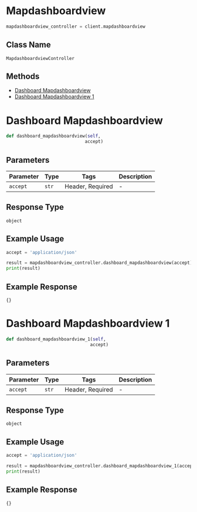 # Mapdashboardview

```python
mapdashboardview_controller = client.mapdashboardview
```

## Class Name

`MapdashboardviewController`

## Methods

* [Dashboard Mapdashboardview](../../doc/controllers/mapdashboardview.md#dashboard-mapdashboardview)
* [Dashboard Mapdashboardview 1](../../doc/controllers/mapdashboardview.md#dashboard-mapdashboardview-1)


# Dashboard Mapdashboardview

```python
def dashboard_mapdashboardview(self,
                              accept)
```

## Parameters

| Parameter | Type | Tags | Description |
|  --- | --- | --- | --- |
| `accept` | `str` | Header, Required | - |

## Response Type

`object`

## Example Usage

```python
accept = 'application/json'

result = mapdashboardview_controller.dashboard_mapdashboardview(accept)
print(result)
```

## Example Response

```
{}
```


# Dashboard Mapdashboardview 1

```python
def dashboard_mapdashboardview_1(self,
                                accept)
```

## Parameters

| Parameter | Type | Tags | Description |
|  --- | --- | --- | --- |
| `accept` | `str` | Header, Required | - |

## Response Type

`object`

## Example Usage

```python
accept = 'application/json'

result = mapdashboardview_controller.dashboard_mapdashboardview_1(accept)
print(result)
```

## Example Response

```
{}
```

